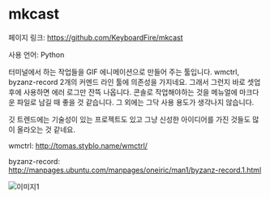 # mkcast

페이지 링크:  https://github.com/KeyboardFire/mkcast

사용 언어: Python

터미널에서 하는 작업들을 GIF 에니메이션으로 만들어 주는 툴입니다. wmctrl, byzanz-record 2개의 커멘드 라인 툴에 의존성을 가지네요. 그래서 그런지 바로 셋업후에 사용하면 에러 로그만 잔뜩 나옵니다. 콘솔로 작업해야하는 것을 메뉴얼에 마크다운 파일로 남길 때 좋을 것 같습니다. 그 외에는 그닥 사용 용도가 생각나지 않습니다.

깃 트렌드에는 기술성이 있는 프로젝트도 있고 그냥 신성한 아이디어를 가진 것들도 많이 올라오는 것 같네요.

wmctrl: http://tomas.styblo.name/wmctrl/

byzanz-record: http://manpages.ubuntu.com/manpages/oneiric/man1/byzanz-record.1.html

![이미지1](../img/002-02.gif)